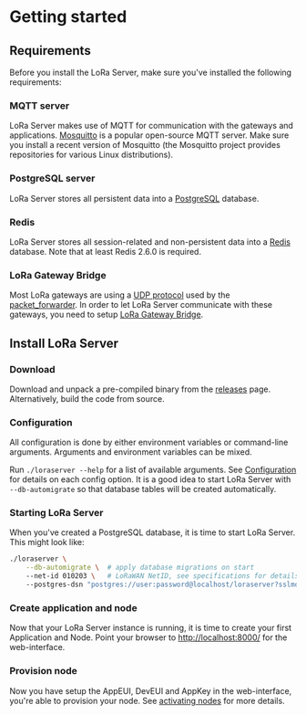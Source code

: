 # Getting started

## Requirements

Before you install the LoRa Server, make sure you've installed the following requirements:

### MQTT server

LoRa Server makes use of MQTT for communication with the gateways and applications.
[Mosquitto](http://mosquitto.org/) is a popular open-source MQTT server.
Make sure you install a recent version of Mosquitto (the Mosquitto project provides
repositories for various Linux distributions).

### PostgreSQL server

LoRa Server stores all persistent data into a [PostgreSQL](http://www.postgresql.org/) database. 

### Redis

LoRa Server stores all session-related and non-persistent data into a [Redis](http://redis.io/) database.
Note that at least Redis 2.6.0 is required.

### LoRa Gateway Bridge

Most LoRa gateways are using a [UDP protocol](https://github.com/Lora-net/packet_forwarder/blob/master/PROTOCOL.TXT)
used by the [packet_forwarder](https://github.com/Lora-net/packet_forwarder).
In order to let LoRa Server communicate with these gateways, you need to setup
[LoRa Gateway Bridge](http://docs.loraserver.io/lora-gateway-bridge/).

## Install LoRa Server

### Download

Download and unpack a pre-compiled binary from the
[releases](https://github.com/brocaar/loraserver/releases) page. Alternatively,
build the code from source.

### Configuration

All configuration is done by either environment variables or command-line
arguments. Arguments and environment variables can be mixed. 

Run ``./loraserver --help`` for a list of available arguments.
See [Configuration](configuration.md) for details on each config option.
It is a good idea to start LoRa Server with ``--db-automigrate`` so that
database tables will be created automatically.

### Starting LoRa Server

When you've created a PostgreSQL database, it is time to start LoRa Server.
This might look like:

```bash
./loraserver \
	--db-automigrate \  # apply database migrations on start
	--net-id 010203 \   # LoRaWAN NetID, see specifications for details
	--postgres-dsn "postgres://user:password@localhost/loraserver?sslmode=disable"  # PostgreSQL credentials, hostname and database
```

### Create application and node

Now that your LoRa Server instance is running, it is time to create
your first Application and Node. Point your browser to 
[http://localhost:8000/](http://localhost:8000/) for the web-interface.

### Provision node

Now you have setup the AppEUI, DevEUI and AppKey in the web-interface,
you're able to provision your node. See [activating nodes](activating-nodes.md)
for more details.
